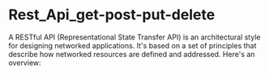 # Rest_Api_get-post-put-delete
A RESTful API (Representational State Transfer API) is an architectural style for designing networked applications. It's based on a set of principles that describe how networked resources are defined and addressed. Here's an overview:
